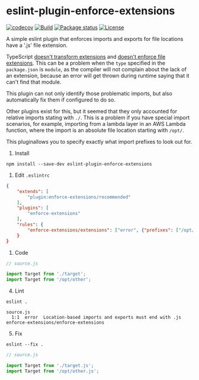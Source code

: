 # eslint-plugin-enforce-extensions

[![codecov](https://codecov.io/gh/SalmonMode/primitive-predicates/branch/main/graph/badge.svg?token=E28MMT0TC6)](https://codecov.io/gh/SalmonMode/eslint-plugin-enforce-extensions)
[![Build](https://github.com/SalmonMode/eslint-plugin-enforce-extensions/actions/workflows/npm-publish.yml/badge.svg)](https://github.com/SalmonMode/eslint-plugin-enforce-extensions/actions/workflows/npm-publish.yml)
[![Package status](https://img.shields.io/npm/v/eslint-plugin-enforce-extensions.svg)](https://www.npmjs.com/package/eslint-plugin-enforce-extensions)
[![License](https://img.shields.io/npm/l/eslint-plugin-enforce-extensions.svg)](https://opensource.org/licenses/MIT)

A simple eslint plugin that enforces imports and exports for file locations have a '.js' file extension.

TypeScript [doesn't transform extensions](https://github.com/microsoft/TypeScript/issues/16577) and [doesn't enforce file extensions](https://github.com/microsoft/TypeScript/issues/42813). This can be a problem when the `type` specified in the `package.json` is `module`, as the compiler will not complain about the lack of an extension, because an error will get thrown during runtime saying that it can't find that module.

This plugin can not only identify those problematic imports, but also automatically fix them if configured to do so.

Other plugins exist for this, but it seemed that they only accounted for relative imports stating with `./`. This is a problem if you have special import scenarios, for example, importing from a lambda layer in an AWS Lambda function, where the import is an absolute file location starting with `/opt/`.

This pluginallows you to specify exactly what import prefixes to look out for.

1. Install
```shell
npm install --save-dev eslint-plugin-enforce-extensions
```

1. Edit `.eslintrc`
```json
{
    "extends": [
        "plugin:enforce-extensions/recommended"
    ],
    "plugins": [
        "enforce-extensions"
    ],
    "rules": {
        "enforce-extensions/extensions": ["error", {"prefixes": ["/opt/"]}
    }
}
```

1. Code
```js
// source.js

import Target from './target';
import Target from '/opt/other';
```

4. Lint

```shell
eslint .
```
```
source.js
  1:1  error  Location-based imports and exports must end with .js  enforce-extensions/enforce-extensions
```

5. Fix

```shell
eslint --fix .
```
```js
// source.js

import Target from './target.js';
import Target from '/opt/other.js';
```
